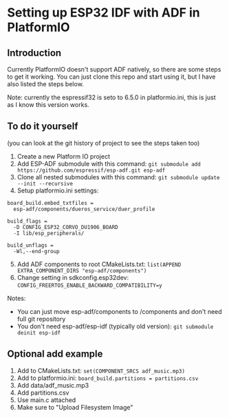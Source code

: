 # Setting up ESP32 IDF with ADF in PlatformIO

## Introduction
Currently PlatformIO doesn't support ADF natively, so there are some steps to get it working.
You can just clone this repo and start using it, but I have also listed the steps below.

Note: currently the espressif32 is seto to 6.5.0 in platformio.ini, this is just as I know this version works.

## To do it yourself
(you can look at the git history of project to see the steps taken too)
1. Create a new Platform IO project
1. Add ESP-ADF submodule with this command: `git submodule add https://github.com/espressif/esp-adf.git esp-adf`
1. Clone all nested submodules with this command: `git submodule update --init --recursive`
1. Setup platformio.ini settings:
```
board_build.embed_txtfiles = 
  esp-adf/components/dueros_service/duer_profile
    
build_flags =
  -D CONFIG_ESP32_CORVO_DU1906_BOARD
  -I lib/esp_peripherals/

build_unflags = 
  -Wl,--end-group
```
5. Add ADF components to root CMakeLists.txt: `list(APPEND EXTRA_COMPONENT_DIRS "esp-adf/components")`
6. Change setting in sdkconfig.esp32dev: `CONFIG_FREERTOS_ENABLE_BACKWARD_COMPATIBILITY=y`

Notes: 
* You can just move esp-adf/components to /components and don't need full git repository
* You don't need esp-adf/esp-idf (typically old version): `git submodule deinit esp-idf`

##  Optional add example

1. Add to CMakeLists.txt: `set(COMPONENT_SRCS adf_music.mp3)`
1. Add to platformio.ini: `board_build.partitions = partitions.csv`
1. Add data/adf_music.mp3
1. Add partitions.csv
1. Use main.c attached
1. Make sure to "Upload Filesystem Image"